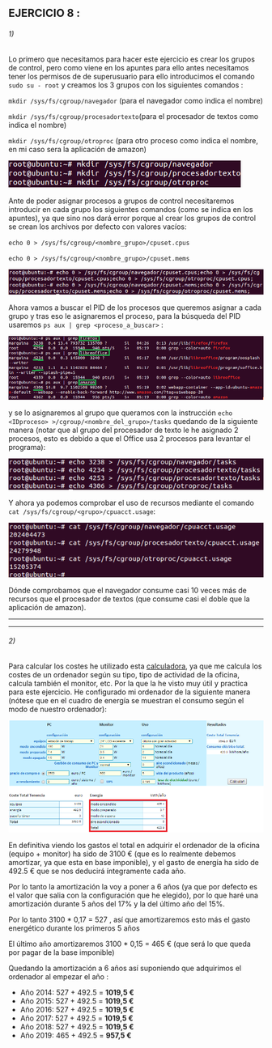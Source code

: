 ## EJERCICIO  8 :


###### 1)

Lo primero que necesitamos para hacer este ejercicio es crear los grupos de control, pero como viene en los apuntes para ello antes necesitamos tener los permisos de de superusuario para ello introducimos el comando `sudo su - root` y creamos los 3 grupos con los siguientes comandos :

`mkdir /sys/fs/cgroup/navegador` (para el navegador como indica el nombre)

`mkdir /sys/fs/cgroup/procesadortexto`(para el procesador de textos como indica el nombre)

`mkdir /sys/fs/cgroup/otroproc` (para otro proceso como indica el nombre, en mi caso sera la aplicación de amazon)

![](fotos/20.png)

Ante de poder asignar procesos a grupos de control necesitaremos introducir en cada grupo los siguientes comandos (como se indica en los apuntes), ya que sino nos dará error porque al crear los grupos de control se crean los archivos por defecto con valores vacíos:

`echo 0 > /sys/fs/cgroup/<nombre_grupo>/cpuset.cpus`

`echo 0 > /sys/fs/cgroup/<nombre_grupo>/cpuset.mems `

![](fotos/21.png)


Ahora vamos a buscar el PID de los procesos que queremos asignar a cada grupo y tras eso le asignaremos el proceso, para la búsqueda del PID usaremos `ps aux | grep <proceso_a_buscar>` :

![](fotos/22.png)


y se lo asignaremos al grupo que queramos con la instrucción `echo <IDproceso> >/cgroup/<nombre_del_grupo>/tasks` quedando de la siguiente manera (notar que al grupo del procesador de texto le he asignado 2 procesos, esto es debido a que el Office usa 2 procesos para levantar el programa):

![](fotos/23.png)

Y ahora ya podemos comprobar el uso de recursos mediante el comando `cat /sys/fs/cgroup/<grupo>/cpuacct.usage`:

![](fotos/24.png)

Dónde comprobamos que el navegador consume casi 10 veces más de recursos que el procesador de textos (que consume casi el doble que la aplicación de amazon).

_ _ _

* * *



###### 2)

Para calcular los costes he utilizado esta [calculadora](http://www.eu-energystar.org/es/es_008.shtml), ya que me calcula los costes de un ordenador según su tipo, tipo de actividad de la oficina, calcula también el monitor, etc. Por la que la he visto muy útil y practica para este ejercicio.
He configurado mi ordenador de la siguiente manera (nótese que en el cuadro de energía se muestran el consumo según el modo de nuestro ordenador):

![](fotos/25.png)

En definitiva viendo los gastos el total en adquirir el ordenador de la oficina (equipo + monitor) ha sido de 3100 € (que es lo realmente debemos amortizar, ya que esta en base imponible), y el gasto de energía ha sido de 492.5 € que se nos deducirá íntegramente cada año.

Por lo tanto la amortización la voy a poner a 6 años (ya que por defecto es el valor que salia con la configuración que he elegido), por lo que haré una amortización durante 5 años del 17% y la del último año del 15%.

Por lo tanto 3100 * 0,17 = 527 , así que amortizaremos esto más el gasto energético durante los primeros 5 años

El último año amortizaremos 3100 * 0,15 = 465 € (que será lo que queda por pagar de la base imponible)

Quedando la amortización a 6 años así suponiendo que adquirimos el ordenador al empezar el año :
* Año 2014: 527 + 492.5 = **1019,5 €**
* Año 2015: 527 + 492.5 = **1019,5 €**
* Año 2016: 527 + 492.5 = **1019,5 €**
* Año 2017: 527 + 492.5 = **1019,5 €**
* Año 2018: 527 + 492.5 = **1019,5 €**
* Año 2019: 465 + 492.5 = **957,5 €**


